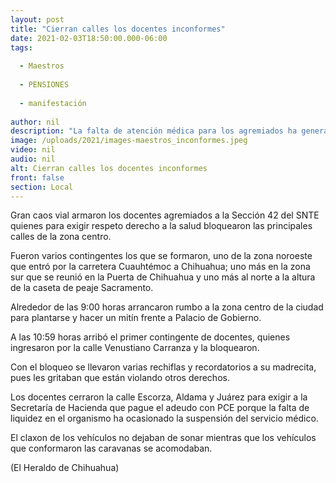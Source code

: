 ```yaml
---
layout: post
title: "Cierran calles los docentes inconformes"
date: 2021-02-03T18:50:00.000-06:00
tags:
  
  - Maestros
  
  - PENSIONES
  
  - manifestación
  
author: nil
description: "La falta de atención médica para los agremiados ha generado la inconformidad, lo que ha desatado una serie de acciones por parte de estos a fin de exigir que se les respeten sus derechos"
image: /uploads/2021/images-maestros_inconformes.jpeg
video: nil
audio: nil
alt: Cierran calles los docentes inconformes
front: false
section: Local
---
```


Gran caos vial armaron los docentes agremiados a la Sección 42 del SNTE quienes para exigir respeto derecho a la salud bloquearon las principales calles de la zona centro.

Fueron varios contingentes los que se formaron, uno de la zona noroeste que entró por la carretera Cuauhtémoc a Chihuahua; uno más en la zona sur que se reunió en la Puerta de Chihuahua y uno más al norte a la altura de la caseta de peaje Sacramento.

Alrededor de las 9:00 horas arrancaron rumbo a la zona centro de la ciudad para plantarse y hacer un mitín frente a Palacio de Gobierno.

A las 10:59 horas arribó el primer contingente de docentes, quienes ingresaron por la calle Venustiano Carranza y la bloquearon.

Con el bloqueo se llevaron varias rechiflas y recordatorios a su madrecita, pues les gritaban que están violando otros derechos.

Los docentes cerraron la calle Escorza, Aldama y Juárez para exigir a la Secretaría de Hacienda que pague el adeudo con PCE porque la falta de liquidez en el organismo ha ocasionado la suspensión del servicio médico.

El claxon de los vehículos no dejaban de sonar mientras que los vehículos que conformaron las caravanas se acomodaban.

(El Heraldo de Chihuahua)